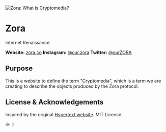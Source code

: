 ![Zora: What is Cryptomedia?](https://upload.wikimedia.org/wikipedia/commons/e/eb/The_Gallery_of_Cornelis_van_der_Geest.JPG)


# Zora

Internet Renaissance.

**Website:** [zora.co](https://zora.co)
**Instagram:** [@our.zora](https://instagram.com/our.zora)
**Twitter:** [@ourZORA](https://twitter.com/ourZORA)

## Purpose

This is a website to define the term "Cryptomedia", which is a term we are creating to describe the objects produced by the Zora protocol.


## License & Acknowledgements

Inspired by the original [Hypertext website](https://www.w3.org/WhatIs.html).
MIT License.

☼☽ 




